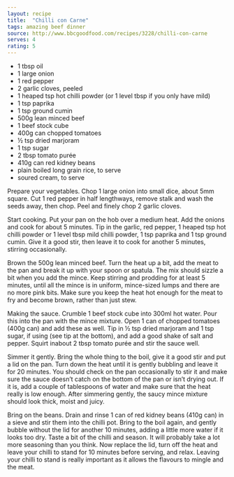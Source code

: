 ```yaml
---
layout: recipe
title:  "Chilli con Carne"
tags: amazing beef dinner
source: http://www.bbcgoodfood.com/recipes/3228/chilli-con-carne
serves: 4
rating: 5
---
```

* 1 tbsp oil
* 1 large onion
* 1 red pepper
* 2 garlic cloves, peeled
* 1 heaped tsp hot chilli powder (or 1 level tbsp if you only have mild)
* 1 tsp paprika
* 1 tsp ground cumin
* 500g lean minced beef
* 1 beef stock cube
* 400g can chopped tomatoes
* ½ tsp dried marjoram
* 1 tsp sugar
* 2 tbsp tomato purée
* 410g can red kidney beans
* plain boiled long grain rice, to serve
* soured cream, to serve

Prepare your vegetables. Chop 1 large onion into small dice, about 5mm square. Cut 1 red pepper in half lengthways, remove stalk and wash the seeds away, then chop. Peel and finely chop 2 garlic cloves.

Start cooking. Put your pan on the hob over a medium heat. Add the onions and cook for about 5 minutes. Tip in the garlic, red pepper, 1 heaped tsp hot chilli powder or 1 level tbsp mild chilli powder, 1 tsp paprika and 1 tsp ground cumin. Give it a good stir, then leave it to cook for another 5 minutes, stirring occasionally.

Brown the 500g lean minced beef. Turn the heat up a bit, add the meat to the pan and break it up with your spoon or spatula. The mix should sizzle a bit when you add the mince. Keep stirring and prodding for at least 5 minutes, until all the mince is in uniform, mince-sized lumps and there are no more pink bits. Make sure you keep the heat hot enough for the meat to fry and become brown, rather than just stew.

Making the sauce. Crumble 1 beef stock cube into 300ml hot water. Pour this into the pan with the mince mixture. Open 1 can of chopped tomatoes (400g can) and add these as well. Tip in ½ tsp dried marjoram and 1 tsp sugar, if using (see tip at the bottom), and add a good shake of salt and pepper. Squirt inabout 2 tbsp tomato purée and stir the sauce well.

Simmer it gently. Bring the whole thing to the boil, give it a good stir and put a lid on the pan. Turn down the heat until it is gently bubbling and leave it for 20 minutes. You should check on the pan occasionally to stir it and make sure the sauce doesn’t catch on the bottom of the pan or isn’t drying out. If it is, add a couple of tablespoons of water and make sure that the heat really is low enough. After simmering gently, the saucy mince mixture should look thick, moist and juicy.

Bring on the beans. Drain and rinse 1 can of red kidney beans (410g can) in a sieve and stir them into the chilli pot. Bring to the boil again, and gently bubble without the lid for another 10 minutes, adding a little more water if it looks too dry. Taste a bit of the chilli and season. It will probably take a lot more seasoning than you think. Now replace the lid, turn off the heat and leave your chilli to stand for 10 minutes before serving, and relax. Leaving your chilli to stand is really important as it allows the flavours to mingle and the meat.
